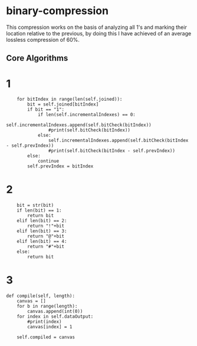 # binary-compression
This compression works on the basis of analyzing all 1's and marking their location relative to the previous, by doing this I have achieved of an average lossless compression of 60%.
## Core Algorithms 
# 1
        for bitIndex in range(len(self.joined)):
            bit = self.joined[bitIndex]            
            if bit == "1":
                if len(self.incrementalIndexes) == 0:
                    self.incrementalIndexes.append(self.bitCheck(bitIndex))
                    #print(self.bitCheck(bitIndex))
                else:
                    self.incrementalIndexes.append(self.bitCheck(bitIndex - self.prevIndex))
                    #print(self.bitCheck(bitIndex - self.prevIndex))
            else:
                continue
            self.prevIndex = bitIndex
# 2
        bit = str(bit)
        if len(bit) == 1:
            return bit
        elif len(bit) == 2:
            return "!"+bit
        elif len(bit) == 3:
            return "@"+bit
        elif len(bit) == 4:
            return "#"+bit
        else:
            return bit
# 3
    def compile(self, length):
        canvas = []
        for b in range(length):
            canvas.append(int(0))
        for index in self.dataOutput:
            #print(index)    
            canvas[index] = 1

        self.compiled = canvas 
